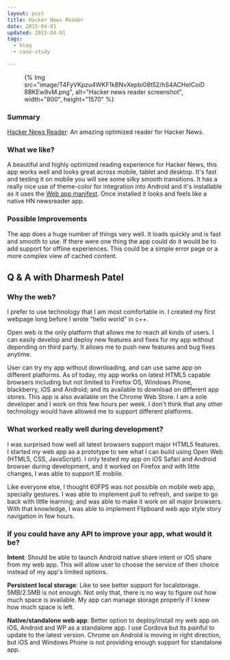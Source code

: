 ```yaml
---
layout: post
title: Hacker News Reader
date: 2015-04-01
updated: 2015-04-01
tags:
  - blog
  - case-study

---
```


<figure>
{% Img src="image/T4FyVKpzu4WKF1kBNvXepbi08t52/hS4ACHeICoiD8BKEw9vM.png", alt="Hacker news reader screenshot", width="800", height="1570" %}
</figure>

### Summary

[Hacker News Reader](http://hn.premii.com/): An amazing optimized reader
for Hacker News.

### What we like?

A beautiful and highly optimized reading experience for Hacker News, this
app works well and looks great across mobile, tablet and desktop. It's fast
and testing it on mobile you will see some silky smooth transitions. It has
a really nice use of theme-color for integration into Android and it's
installable as it uses the
[Web app manifest](https://developers.google.com/web/fundamentals/engage-and-retain/simplified-app-installs).
Once installed it looks and feels like a native HN newsreader app.

### Possible Improvements

The app does a huge number of things very well. It loads quickly and is fast
and smooth to use. If there were one thing the app could do it would be to add
support for offline experiences. This could be a simple error page or a more
complex view of cached content.

## Q & A with Dharmesh Patel

### Why the web?

I prefer to use technology that I am most comfortable in. I created my first
webpage long before I wrote "hello world" in c++.

Open web is the only platform that allows me to reach all kinds of users. I can
easily develop and deploy new features and fixes for my app without depending
on third party. It allows me to push new features and bug fixes anytime.

User can try my app without downloading, and can use same app on different
platforms. As of today, my app works on latest HTML5 capable browsers
including but not limited to Firefox OS, Windows Phone, blackberry, iOS and
Android; and its available to download on different app stores. This app is
also available on the Chrome Web Store. I am a sole developer and I work on
this few hours per week. I don't think that any other technology would have
allowed me to support different platforms.

### What worked really well during development?

I was surprised how well all latest browsers support major HTML5 features.
I started my web app as a prototype to see what I can build using Open Web
(HTML5, CSS, JavaScript). I only tested my app on iOS Safari and Android
browser during development, and it worked on Firefox and with little changes,
I was able to support IE mobile.

Like everyone else, I thought 60FPS was not possible on mobile web app,
specially gestures. I was able to implement pull to refresh, and swipe to
go back with little learning; and was able to make it work on all major
browsers. With that knowledge, I was able to implement Flipboard web app
style story navigation in few hours.

### If you could have any API to improve your app, what would it be?

**Intent**: Should be able to launch Android native share intent or iOS
share from my web app. This will allow user to choose the service of their
choice instead of my app's limited options.

**Persistent local storage**: Like to see better support for localstorage.
5MB/2.5MB is not enough. Not only that, there is no way to figure out how
much space is available. My app can manage storage properly if I knew how
much space is left.

**Native/standalone web app**: Better option to deploy/install my web app on
iOS, Android and WP as a standalone app. I use Cordova but its painful to
update to the latest version. Chrome on Android is moving in right direction,
but iOS and Windows Phone is not providing enough support for standalone app.
